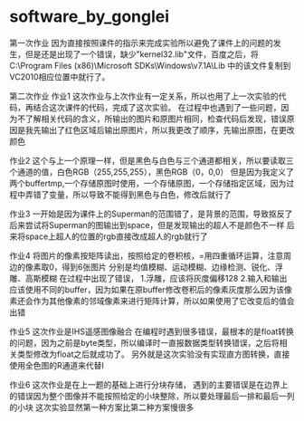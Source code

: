 # software_by_gonglei
第一次作业
因为直接按照课件的指示来完成实验所以避免了课件上的问题的发生，但是还是出现了一个错误，缺少"kernel32.lib"文件，百度之后，将 C:\Program Files (x86)\Microsoft SDKs\Windows\v7.1A\Lib 中的该文件复制到VC2010相应位置中就行了。


第二次作业
作业1
这次作业与上次作业有一定关系，所以也用了上一次实验的代码，再结合这次课件的代码，完成了这次实验。
在过程中也遇到了一些问题，因为不了解相关代码的含义，所输出的图片和原图片相同，检查代码后发现，错误原因是我先输出了红色区域后输出原图片，所以我更改了顺序，先输出原图，在更改颜色

作业2
这个与上一个原理一样，但是黑色与白色与三个通道都相关，所以要读取三个通道的值，白色RGB（255,255,255），黑色RGB（0，0,0）
但是因为我定义了两个buffertmp,一个存储原图时使用，一个存储原图，一个存储指定区域，因为过程中弄错了变量，所以导致不能得到黑色与白色，修改后就行了


作业3
一开始是因为课件上的Superman的范围错了，是背景的范围，导致抠反了
后来尝试将Superman的图输出到space，但是发现输出的超人不是颜色不一样
后来将space上超人的位置的rgb直接改成超人的rgb就行了

作业4
将图片的像素按矩阵读出，按照给定的卷积核，=用四重循环运算，注意周边的像素取0，得到6张图片
分别是均值模糊、运动模糊、边缘检测、锐化、浮雕、高斯模糊
在过程中出现了错误，
1.浮雕，应该将灰度偏移128
2.输入和输出应该使用不同的buffer，因为如果在原buffer修改卷积后的像素灰度那么因为该像素还会作为其他像素的邻域像素来进行矩阵计算，所以如果使用了它改变后的值会出错

作业5
这次作业是IHS遥感图像融合
在编程时遇到很多错误，最根本的是float转换的问题，因为之前是byte类型，所以编译时一直报数据类型转换错误，之后将相关类型修改为float之后就成功了。
另外就是这次实验没有实现直方图转换，直接使用全色图的R通道来代替I


作业6
这次作业是在上一题的基础上进行分块存储，
遇到的主要错误是在边界上的错误因为整个图像并不能按照给定的小块整除，所以要处理最后一排和最后一列的小块
这次实验显然第一种方案比第二种方案慢很多
